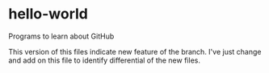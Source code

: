 # hello-world
Programs to learn about GitHub

This version of this files indicate new feature of the branch.
I've just change and add on this file to identify differential of the new files.
